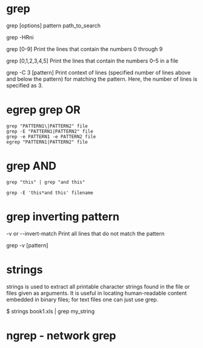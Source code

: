 # grep

grep [options] pattern path_to_search

grep -HRni

grep [0-9] <filename> 		Print the lines that contain the numbers 0 through 9

grep [0,1,2,3,4,5] <filename>  	Print the lines that contain the numbers 0–5 in a file

grep -C 3 [pattern] <filename> 	Print context of lines (specified number of lines above and below the pattern) for matching the pattern. Here, the number of lines is specified as 3.


# egrep grep OR

```
grep "PATTERN1\|PATTERN2" file
grep -E "PATTERN1|PATTERN2" file
grep -e PATTERN1 -e PATTERN2 file
egrep "PATTERN1|PATTERN2" file
```

# grep AND

```
grep "this" | grep "and this"

grep -E 'this*and this' filename
```


# grep inverting pattern

-v or --invert-match Print all lines that do not match the pattern

grep -v [pattern] <filename>




# strings

strings is used to extract all printable character strings found in the file or files given as arguments. It is useful in locating human-readable content embedded in binary files; for text files one can just use grep.

$ strings book1.xls | grep my_string


# ngrep - network grep
